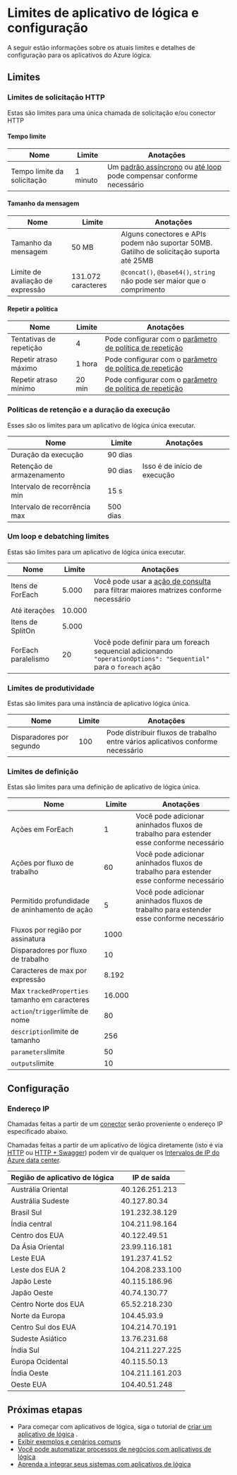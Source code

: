 <properties
    pageTitle="Limites de aplicativo de lógica e configuração | Microsoft Azure"
    description="Visão geral dos limites de serviço e valores de configuração disponíveis para aplicativos de lógica."
    services="logic-apps"
    documentationCenter=".net,nodejs,java"
    authors="jeffhollan"
    manager="dwrede"
    editor=""/>

<tags
    ms.service="logic-apps"
    ms.workload="integration"
    ms.tgt_pltfrm="na"
    ms.devlang="na"
    ms.topic="article"
    ms.date="10/18/2016"
    ms.author="jehollan"/>

# <a name="logic-app-limits-and-configuration"></a>Limites de aplicativo de lógica e configuração

A seguir estão informações sobre os atuais limites e detalhes de configuração para os aplicativos do Azure lógica.

## <a name="limits"></a>Limites

### <a name="http-request-limits"></a>Limites de solicitação HTTP

Estas são limites para uma única chamada de solicitação e/ou conector HTTP

#### <a name="timeout"></a>Tempo limite

|Nome|Limite|Anotações|
|----|----|----|
|Tempo limite da solicitação|1 minuto|Um [padrão assíncrono](app-service-logic-create-api-app.md) ou [até loop](app-service-logic-loops-and-scopes.md) pode compensar conforme necessário|

#### <a name="message-size"></a>Tamanho da mensagem

|Nome|Limite|Anotações|
|----|----|----|
|Tamanho da mensagem|50 MB|Alguns conectores e APIs podem não suportar 50MB.  Gatilho de solicitação suporta até 25MB|
|Limite de avaliação de expressão|131.072 caracteres|`@concat()`, `@base64()`, `string` não pode ser maior que o comprimento|

#### <a name="retry-policy"></a>Repetir a política

|Nome|Limite|Anotações|
|----|----|----|
|Tentativas de repetição|4|Pode configurar com o [parâmetro de política de repetição](https://msdn.microsoft.com/en-us/library/azure/mt643939.aspx)|
|Repetir atraso máximo|1 hora|Pode configurar com o [parâmetro de política de repetição](https://msdn.microsoft.com/en-us/library/azure/mt643939.aspx)|
|Repetir atraso mínimo|20 min|Pode configurar com o [parâmetro de política de repetição](https://msdn.microsoft.com/en-us/library/azure/mt643939.aspx)|

### <a name="run-duration-and-retention"></a>Políticas de retenção e a duração da execução

Esses são os limites para um aplicativo de lógica única executar.

|Nome|Limite|Anotações|
|----|----|----|
|Duração da execução|90 dias||
|Retenção de armazenamento|90 dias|Isso é de início de execução|
|Intervalo de recorrência min|15 s||
|Intervalo de recorrência max|500 dias||


### <a name="looping-and-debatching-limits"></a>Um loop e debatching limites

Estas são limites para um aplicativo de lógica única executar.

|Nome|Limite|Anotações|
|----|----|----|
|Itens de ForEach|5.000|Você pode usar a [ação de consulta](../connectors/connectors-native-query.md) para filtrar maiores matrizes conforme necessário|
|Até iterações|10.000||
|Itens de SplitOn|5.000||
|ForEach paralelismo|20|Você pode definir para um foreach sequencial adicionando `"operationOptions": "Sequential"` para o `foreach` ação|


### <a name="throughput-limits"></a>Limites de produtividade

Estas são limites para uma instância de aplicativo lógica única. 

|Nome|Limite|Anotações|
|----|----|----|
|Disparadores por segundo|100|Pode distribuir fluxos de trabalho entre vários aplicativos conforme necessário|

### <a name="definition-limits"></a>Limites de definição

Estas são limites para uma definição de aplicativo de lógica única.

|Nome|Limite|Anotações|
|----|----|----|
|Ações em ForEach|1|Você pode adicionar aninhados fluxos de trabalho para estender esse conforme necessário|
|Ações por fluxo de trabalho|60|Você pode adicionar aninhados fluxos de trabalho para estender esse conforme necessário|
|Permitido profundidade de aninhamento de ação|5|Você pode adicionar aninhados fluxos de trabalho para estender esse conforme necessário|
|Fluxos por região por assinatura|1000||
|Disparadores por fluxo de trabalho|10||
|Caracteres de max por expressão|8.192||
|Max `trackedProperties` tamanho em caracteres|16.000|
|`action`/`trigger`limite de nome|80||
|`description`limite de tamanho|256||
|`parameters`limite|50||
|`outputs`limite|10||

## <a name="configuration"></a>Configuração

### <a name="ip-address"></a>Endereço IP

Chamadas feitas a partir de um [conector](../connectors/apis-list.md) serão proveniente o endereço IP especificado abaixo.

Chamadas feitas a partir de um aplicativo de lógica diretamente (isto é via [HTTP](../connectors/connectors-native-http.md) ou [HTTP + Swagger](../connectors/connectors-native-http-swagger.md)) podem vir de qualquer os [Intervalos de IP do Azure data center](https://www.microsoft.com/en-us/download/details.aspx?id=41653).

|Região de aplicativo de lógica|IP de saída|
|-----|----|
|Austrália Oriental|40.126.251.213|
|Austrália Sudeste|40.127.80.34|
|Brasil Sul|191.232.38.129|
|Índia central|104.211.98.164|
|Centro dos EUA|40.122.49.51|
|Da Ásia Oriental|23.99.116.181|
|Leste EUA|191.237.41.52|
|Leste dos EUA 2|104.208.233.100|
|Japão Leste|40.115.186.96|
|Japão Oeste|40.74.130.77|
|Centro Norte dos EUA|65.52.218.230|
|Norte da Europa|104.45.93.9|
|Centro Sul dos EUA|104.214.70.191|
|Sudeste Asiático|13.76.231.68|
|Índia Sul|104.211.227.225|
|Europa Ocidental|40.115.50.13|
|Índia Oeste|104.211.161.203|
|Oeste EUA|104.40.51.248|


## <a name="next-steps"></a>Próximas etapas  

- Para começar com aplicativos de lógica, siga o tutorial de [criar um aplicativo de lógica](app-service-logic-create-a-logic-app.md) .  
- [Exibir exemplos e cenários comuns](app-service-logic-examples-and-scenarios.md)
- [Você pode automatizar processos de negócios com aplicativos de lógica](http://channel9.msdn.com/Events/Build/2016/T694) 
- [Aprenda a integrar seus sistemas com aplicativos de lógica](http://channel9.msdn.com/Events/Build/2016/P462)